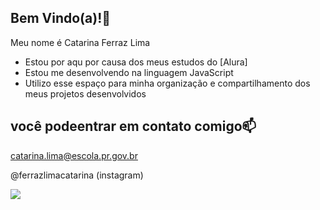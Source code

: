 ## Bem Vindo(a)!🚀

Meu nome é Catarina Ferraz Lima

- Estou por aqu por causa dos meus estudos do [Alura]
- Estou me desenvolvendo na linguagem JavaScript
- Utilizo esse espaço para minha organização e compartilhamento dos meus projetos desenvolvidos

## você podeentrar em contato comigo📫 

catarina.lima@escola.pr.gov.br

@ferrazlimacatarina (instagram)

![](https://tenor.com/pt-BR/view/cat-thumbs-up-gif-8855652465897788240)

